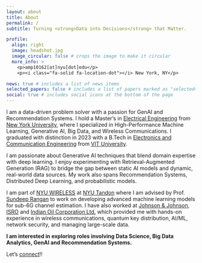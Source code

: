 ```yaml
---
layout: about
title: About
permalink: /
subtitle: Turning <strong>Data into Decisions</strong> that Matter.

profile:
  align: right
  image: headshot.jpg
  image_circular: false # crops the image to make it circular
  more_info: >
    <p>amp10162[at]nyu[dot]edu</p>
    <p><i class="fa-solid fa-location-dot"></i> New York, NY</p>

news: true # includes a list of news items
selected_papers: false # includes a list of papers marked as "selected={true}"
social: true # includes social icons at the bottom of the page
---
```


I am a data-driven problem solver with a passion for GenAI and Recommendation Systems. I hold a Master’s in [Electrical Engineering](https://engineering.nyu.edu/academics/departments/electrical-and-computer-engineering) from [New York University](https://www.nyu.edu/), where I specialized in High-Performance Machine Learning, Generative AI, Big Data, and Wireless Communications. I graduated with distinction in 2023 with a B.Tech in [Electronics and Communication Engineering](https://vit.ac.in/schools/school-of-electronics-engineering) from [VIT University](https://vit.ac.in/).

I am passionate about Generative AI techniques that blend domain expertise with deep learning. I enjoy experimenting with Retrieval-Augmented Generation (RAG) to bridge the gap between static AI models and dynamic, real-world data sources. My work also spans Recommendation Systems, Distributed Deep Learning, and probabilistic models.

I am part of [NYU WIRELESS](https://engineering.nyu.edu/research-innovation/centers/nyu-wireless) at [NYU Tandon](https://engineering.nyu.edu/) where I am advised by Prof. [Sundeep Rangan](https://engineering.nyu.edu/faculty/sundeep-rangan) to work on developing advanced machine learning models for sub-6G channel estimation. I have also worked at [Johnson & Johnson](https://thenext.jnjmedtech.com/), [ISRO](https://www.isro.gov.in/) and [Indian Oil Corporation Ltd.](https://www.iocl.com/) which provided me with hands-on experience in wireless communications, quantum key distribution, AI/ML, network security, and managing large-scale data.

**I am interested in exploring roles involving Data Science, Big Data Analytics, GenAI and Recommendation Systems.**

Let’s [connect](https://www.linkedin.com/in/panuj/)!!
